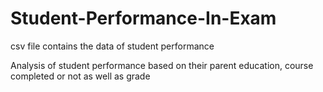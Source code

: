 # Student-Performance-In-Exam

csv file contains the data of student performance

Analysis of student performance based on their parent education, course completed or not as well as grade
